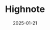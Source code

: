 ---  
layout: startup_page  
title: "Highnote"  
id: "highnote.com"  
permalink: "/highnotehighnote.com01212025/"  
website: "https://highnote.com"  
funding_round: "Series B"  
funding_amount: "$90M"  
investors: "Adams Street Partners, Oak HC/FT, Costanoa, WestCap, Pinegrove Venture Partners"  
about: "Highnote is an embedded finance company providing a unified payments platform for issuing and acquiring. Its platform offers streamlined data access, transparency, and cost savings for businesses managing internal, vendor, and customer financial transactions. The API-based solution integrates with major payment networks, allowing for seamless card payment acceptance."  
markets: "Fintech, Embedded Finance, Credit Cards, Payments, Transaction Processing, Financial Software, SaaS"  
hq: "San Francisco, California, United States"  
founded_year: "2020"  
linkedin: "https://www.linkedin.com/company/highnote"  
twitter: "https://twitter.com/highnotesocial"  
instagram: ""  
facebook: ""  
crunchbase: "https://www.crunchbase.com/organization/highnote-platform"  
pitchbook: "https://pitchbook.com/profiles/company/442766-44"  

date_display: "21-Jan-2025"  
date: "2025-01-21"

# SEO Optimization  
meta_title: "Highnote - Series B Funding ($90M)"  
meta_description: "Highnote, Highnote is an embedded finance company providing a unified payments platform for issuing and acquiring. Its platform offers streamlined data access, ..."  
meta_keywords: "Highnote, Fintech, Embedded Finance, Credit Cards, Payments, Transaction Processing, Financial Software, SaaS, Series B funding"  
canonical_url: "https://startup.projectstartups.com/highnotehighnote.com01212025/"  
---